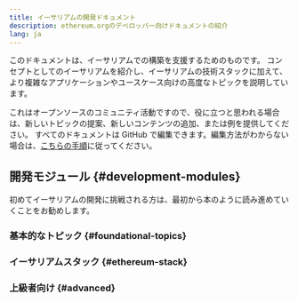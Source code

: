 ```yaml
---
title: イーサリアムの開発ドキュメント
description: ethereum.orgのデベロッパー向けドキュメントの紹介
lang: ja
---
```


このドキュメントは、イーサリアムでの構築を支援するためのものです。 コンセプトとしてのイーサリアムを紹介し、イーサリアムの技術スタックに加えて、より複雑なアプリケーションやユースケース向けの高度なトピックを説明しています。

これはオープンソースのコミュニティ活動ですので、役に立つと思われる場合は、新しいトピックの提案、新しいコンテンツの追加、または例を提供してください。 すべてのドキュメントは GitHub で編集できます。編集方法がわからない場合は、[こちらの手順](https://github.com/ethereum/ethereum-org-website/blob/dev/docs/editing-markdown.md)に従ってください。

## 開発モジュール {#development-modules}

初めてイーサリアムの開発に挑戦される方は、最初から本のように読み進めていくことをお勧めします。

### 基本的なトピック {#foundational-topics}

<DeveloperDocsLinks headerId="foundational-topics" />

### イーサリアムスタック {#ethereum-stack}

<DeveloperDocsLinks headerId="ethereum-stack" />

### 上級者向け {#advanced}

<DeveloperDocsLinks headerId="advanced" />
